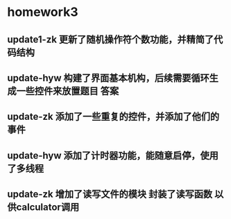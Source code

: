# homework3
## update1-zk 更新了随机操作符个数功能，并精简了代码结构
## update-hyw 构建了界面基本机构，后续需要循环生成一些控件来放置题目 答案
## update-zk 添加了一些重复的控件，并添加了他们的事件
## update-hyw 添加了计时器功能，能随意启停，使用了多线程
## update-zk 增加了读写文件的模块 封装了读写函数 以供calculator调用
